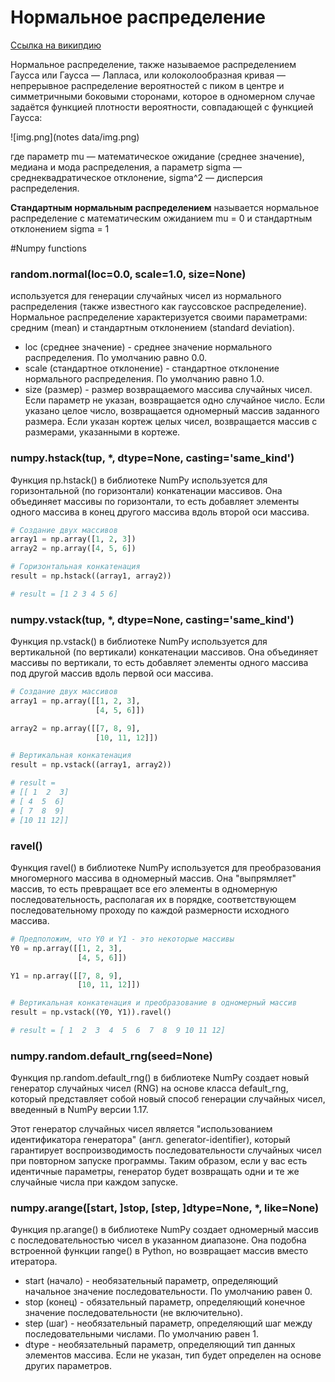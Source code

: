 # Нормальное распределение

[Ссылка на википдию](https://ru.wikipedia.org/wiki/%D0%9D%D0%BE%D1%80%D0%BC%D0%B0%D0%BB%D1%8C%D0%BD%D0%BE%D0%B5_%D1%80%D0%B0%D1%81%D0%BF%D1%80%D0%B5%D0%B4%D0%B5%D0%BB%D0%B5%D0%BD%D0%B8%D0%B5)

Нормальное распределение, также называемое распределением Гаусса 
или Гаусса — Лапласа, или колоколообразная кривая — непрерывное 
распределение вероятностей с пиком в центре и симметричными боковыми 
сторонами, которое в одномерном случае задаётся функцией плотности 
вероятности, совпадающей с функцией Гаусса:

![img.png](notes data/img.png)

где параметр mu — математическое ожидание (среднее значение), 
медиана и мода распределения, а параметр sigma — среднеквадратическое 
отклонение, sigma^2 — дисперсия распределения.

**Стандартным нормальным распределением** называется нормальное 
распределение с математическим ожиданием mu = 0 и стандартным 
отклонением sigma = 1

#Numpy functions

### random.normal(loc=0.0, scale=1.0, size=None) 

используется для генерации случайных чисел из нормального 
распределения (также известного как гауссовское распределение). 
Нормальное распределение характеризуется своими параметрами: 
средним (mean) и стандартным отклонением (standard deviation).

- loc (среднее значение) - среднее значение нормального распределения. 
По умолчанию равно 0.0.
- scale (стандартное отклонение) - стандартное отклонение нормального 
  распределения. По умолчанию равно 1.0.
- size (размер) - размер возвращаемого массива случайных чисел. 
  Если параметр не указан, возвращается одно случайное число. 
  Если указано целое число, возвращается одномерный массив заданного 
  размера. Если указан кортеж целых чисел, возвращается массив с 
  размерами, указанными в кортеже.

### numpy.hstack(tup, *, dtype=None, casting='same_kind')

Функция np.hstack() в библиотеке NumPy используется для 
горизонтальной (по горизонтали) конкатенации массивов. Она 
объединяет массивы по горизонтали, то есть добавляет элементы 
одного массива в конец другого массива вдоль второй оси массива.

```python
# Создание двух массивов
array1 = np.array([1, 2, 3])
array2 = np.array([4, 5, 6])

# Горизонтальная конкатенация
result = np.hstack((array1, array2))

# result = [1 2 3 4 5 6]
```

### numpy.vstack(tup, *, dtype=None, casting='same_kind')

Функция np.vstack() в библиотеке NumPy используется для вертикальной 
(по вертикали) конкатенации массивов. Она объединяет массивы по 
вертикали, то есть добавляет элементы одного массива под другой 
массив вдоль первой оси массива.

```python
# Создание двух массивов
array1 = np.array([[1, 2, 3],
                   [4, 5, 6]])

array2 = np.array([[7, 8, 9],
                   [10, 11, 12]])

# Вертикальная конкатенация
result = np.vstack((array1, array2))

# result = 
# [[ 1  2  3]
# [ 4  5  6]
# [ 7  8  9]
# [10 11 12]]
```


### ravel()


Функция ravel() в библиотеке NumPy используется для преобразования 
многомерного массива в одномерный массив. Она "выпрямляет" массив, 
то есть превращает все его элементы в одномерную последовательность, 
располагая их в порядке, соответствующем последовательному проходу по 
каждой размерности исходного массива.

```python
# Предположим, что Y0 и Y1 - это некоторые массивы
Y0 = np.array([[1, 2, 3],
               [4, 5, 6]])

Y1 = np.array([[7, 8, 9],
               [10, 11, 12]])

# Вертикальная конкатенация и преобразование в одномерный массив
result = np.vstack((Y0, Y1)).ravel()

# result = [ 1  2  3  4  5  6  7  8  9 10 11 12]
```

### numpy.random.default_rng(seed=None)

Функция np.random.default_rng() в библиотеке NumPy создает новый 
генератор случайных чисел (RNG) на основе класса default_rng, 
который представляет собой новый способ генерации случайных чисел, 
введенный в NumPy версии 1.17.

Этот генератор случайных чисел является "использованием 
идентификатора генератора" (англ. generator-identifier), который 
гарантирует воспроизводимость последовательности случайных чисел
при повторном запуске программы. Таким образом, если у вас есть 
идентичные параметры, генератор будет возвращать одни и те же 
случайные числа при каждом запуске.

### numpy.arange([start, ]stop, [step, ]dtype=None, *, like=None)

Функция np.arange() в библиотеке NumPy создает одномерный массив с 
последовательностью чисел в указанном диапазоне. Она подобна 
встроенной функции range() в Python, но возвращает массив 
вместо итератора.

- start (начало) - необязательный параметр, определяющий начальное значение последовательности. По умолчанию равен 0.
- stop (конец) - обязательный параметр, определяющий конечное значение последовательности (не включительно).
- step (шаг) - необязательный параметр, определяющий шаг между последовательными числами. По умолчанию равен 1.
- dtype - необязательный параметр, определяющий тип данных элементов массива. Если не указан, тип будет определен на основе других параметров.


